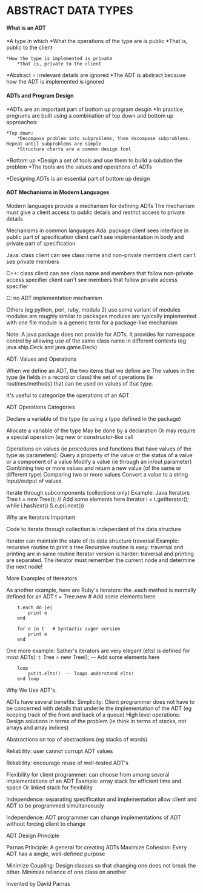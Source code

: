 <h1>ABSTRACT DATA TYPES</h1>

<h4>What is an ADT</h4>

*A type in which
	*What the operations of the type are is public
		*That is, public to the client

	*How the type is implemented is private
		*That is, private to the client

*Abstract = irrelevant details are ignored
*The ADT is abstract because how the ADT is implemented is ignored


<h4>ADTs and Program Design</h4>

*ADTs are an important part of bottom up program desgin
*In practice, programs are built using a combination of top down and bottom up approaches:

	*Top down:
		*Decompose problem into subproblems, then decompose subproblems. Repeat until subproblems are simple
		*Structure charts are a common design tool

*Bottom up
	*Design a set of tools and use them to build a solution the problem
	 *The tools are the values and operations of ADTs

*Designing ADTs is an essential part of bottom up design


<h4>ADT Mechanisms in Modern Languages</h4>
Modern languages provide a mechanism for defining ADTs
The mechanism must give a client access to public details and restrict access to private details

Mechanisms in common languages
Ada: package
client sees interface in public part of specification
client can't see implementation in body and private part of specification

Java: class
client can see class name and non-private members
client can't see private members

C++: class
client can see class name and members that follow non-private access specifier
client can't see members that follow private access specifier

C: no ADT implementation mechanism

Others (eg python, perl, ruby, modula 2) use some variant of modules
modules are roughly similar to packages
modules are typically implemented with one file
module is a generic term for a package-like mechanism

Note: A java package does not provide for ADTs. It provides for namespace control by allowing use of the same class name in different contexts (eg java.ship.Deck and java.game.Deck)

ADT: Values and Operations

When we define an ADT, the two items that we define are
The values in the type (ie fields in a record or class)
the set of operations (ie routines/methods) that can be used on values of that type.

It's useful to categorize the operations of an ADT

ADT Operations Categories

Declare a variable of the type
(ie using a type defined in the package)

Allocate a variable of the type
May be done by a declaration
Or may require a special operation (eg new or constructor-like call

Operations on values (ie procedures and functions that have values of the type as parameters):
Query a property of the value or the status of a value or a component of a value
Modify a value (ie through an in/out parameter)
Combining two or more values and return a new value (of the same or different type)
Comparing two or more values
Convert a value to a string
Input/output of values

Iterate through subcomponents (collections only)
Example: Java Iterators
      Tree t = new Tree();
      // Add some elements here
      Iterator i = t.getIterator();
      while i.hasNext()
          S.o.p(i.next())
      

Why are Iterators Important

Code to iterate through collection is independent of the data structure

Iterator can maintain the state of its data structure traversal
Example: recursive routine to print a tree
Recursive routine is easy: traversal and printing are in same routine
Iterator version is harder: traversal and printing are separated.
The iterator must remember the current node and determine the next node!

More Examples of Itereators

As another example, here are Ruby's iterators:
the .each method is normally defined for an ADT
        t = Tree.new
        # Add some elements here

        t.each do |e|
            print e
        end

        for e in t   # Syntactic suger version
            print e
        end
      
One more example: Sather's iterators are very elegant (elts! is defined for most ADTs):
        t: Tree = new Tree();
        -- Add some elements here

        loop
            put(t.elts!)  -- loops understand elts!
        end loop
      

Why We Use ADT's.

ADTs have several benefits:
Simplicity: Client programmer does not have to be concerned with details that underlie the implementation of the ADT (eg keeping track of the front and back of a queue)
High level operations: Design solutions in terms of the problem (ie think in terms of stacks, not arrays and array indices)

Abstractions on top of abstractions (eg stacks of words)

Reliability: user cannot corrupt ADT values

Reliability: encourage reuse of well-tested ADT's

Flexibility for client programmer: can choose from among several implementations of an ADT
Example: array stack for efficient time and space
Or linked stack for flexibility

Independence: separating specification and implementation allow client and ADT to be programmed simultaneously

Independence: ADT programmer can change implementations of ADT without forcing client to change

ADT Design Principle

Parnas Principle: A general for creating ADTs
Maximize Cohesion:
Every ADT has a single, well-defined purpose

Minimize Coupling:
Design classes so that changing one does not break the other.
Minimize reliance of one class on another

Invented by David Parnas